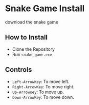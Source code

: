 # Snake Game Install
download the snake game

## How to Install
- Clone the Repository
- Run `snake_game.exe`

## Controls
- `Left-ArrowKey`: To move left.
- `Right-ArrowKey`: To move right.
- `Up-ArrowKey`: To move up.
- `Down-ArrowKey`: To move down.
